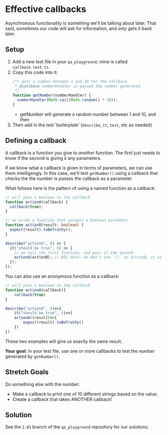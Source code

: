 # Effective callbacks

Asynchronous functionality is something we'll be talking about later. That said,
sometimes our code will ask for information, and only gets it back later.

## Setup

1. Add a new test file in your `qa_playground`; mine is called
   `callback.test.ts`.
1. Copy this code into it:
   ```typescript
   /** gets a number between 1 and 10 for the callback
    * @callback numberHandler is passed the number generated
    */
   function getNumber(numberHandler) {
     numberHandler(Math.ceil(Math.random() * 10));
   }
   ```
   - getNumber will generate a random number between 1 and 10, and then
1. Then add in the test 'boilerplate' (`describe`, `it`, `test`, etc as needed)

## Defining a callback

A callback is a function you give to _another_ function. The first just needs to
know if the second is giving it any parameters.

If we know what a callback is given in terms of parameters, we can use them
intelligengly. In this case, we'll test `getNumber()` using a callback that
checks the the number is passes the callback as a parameter.

What follows here is the pattern of using a named function as a callback:

```typescript
// will pass a boolean to the callback
function actionA(callback) {
  callback(true);
}

// we write a function that accepts a boolean parameter
function actionB(result: boolean) {
  expect(result).toBeTruthy();
}

describe("actionA", () => {
  it("should be true", () => {
    // we call the first function, and pass it the second
    actionA(actionB); // BIG note: we don't use `()` on actionB, it will be called later
  });
});
```

You can also use an anonymous function as a callback:

```typescript
// will pass a boolean to the callback
function actionA(callback){
    callback(true)
}

describe("actionA", ()=>{
    it("should be true", ()=>{
    actionA((result)=>{
        expect(result).toBeTruthy()
    })
})
```

These two examples will give us exactly the same result.

**Your goal:** In your test file, use one or more callbacks to test the number
generated by `getNumber()`.

## Stretch Goals

Do something else with the number:

- Make a callback to print one of 10 different strings based on the value.
- Create a callback that takes ANOTHER callback!

## Solution

See the `2.03` branch of the `qa_playground` repository for our solutions.
